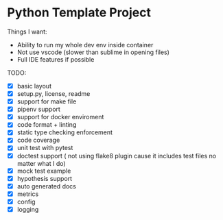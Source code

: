 # Python Template Project


Things I want:
- Ability to run my whole dev env inside container
- Not use vscode (slower than sublime in opening files)
- Full IDE features if possible


TODO:
- [x] basic layout
- [x] setup.py, license, readme
- [x] support for make file
- [x] pipenv support
- [x] support for docker enviroment
- [x] code format + linting
- [x] static type checking enforcement
- [x] code coverage
- [x] unit test with pytest
- [x] doctest support ( not using flake8 plugin cause it includes test files no matter what I do)
- [x] mock test example
- [x] hypothesis support
- [x] auto generated docs
- [x] metrics
- [x] config
- [x] logging
